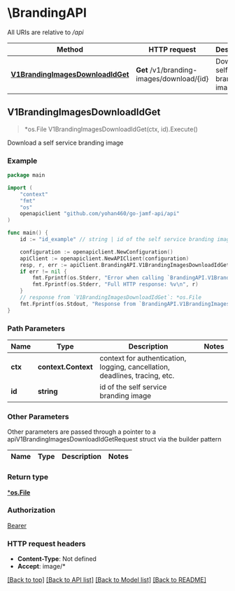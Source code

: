 # \BrandingAPI

All URIs are relative to */api*

Method | HTTP request | Description
------------- | ------------- | -------------
[**V1BrandingImagesDownloadIdGet**](BrandingAPI.md#V1BrandingImagesDownloadIdGet) | **Get** /v1/branding-images/download/{id} | Download a self service branding image 



## V1BrandingImagesDownloadIdGet

> *os.File V1BrandingImagesDownloadIdGet(ctx, id).Execute()

Download a self service branding image 



### Example

```go
package main

import (
	"context"
	"fmt"
	"os"
	openapiclient "github.com/yohan460/go-jamf-api/api"
)

func main() {
	id := "id_example" // string | id of the self service branding image

	configuration := openapiclient.NewConfiguration()
	apiClient := openapiclient.NewAPIClient(configuration)
	resp, r, err := apiClient.BrandingAPI.V1BrandingImagesDownloadIdGet(context.Background(), id).Execute()
	if err != nil {
		fmt.Fprintf(os.Stderr, "Error when calling `BrandingAPI.V1BrandingImagesDownloadIdGet``: %v\n", err)
		fmt.Fprintf(os.Stderr, "Full HTTP response: %v\n", r)
	}
	// response from `V1BrandingImagesDownloadIdGet`: *os.File
	fmt.Fprintf(os.Stdout, "Response from `BrandingAPI.V1BrandingImagesDownloadIdGet`: %v\n", resp)
}
```

### Path Parameters


Name | Type | Description  | Notes
------------- | ------------- | ------------- | -------------
**ctx** | **context.Context** | context for authentication, logging, cancellation, deadlines, tracing, etc.
**id** | **string** | id of the self service branding image | 

### Other Parameters

Other parameters are passed through a pointer to a apiV1BrandingImagesDownloadIdGetRequest struct via the builder pattern


Name | Type | Description  | Notes
------------- | ------------- | ------------- | -------------


### Return type

[***os.File**](*os.File.md)

### Authorization

[Bearer](../README.md#Bearer)

### HTTP request headers

- **Content-Type**: Not defined
- **Accept**: image/*

[[Back to top]](#) [[Back to API list]](../README.md#documentation-for-api-endpoints)
[[Back to Model list]](../README.md#documentation-for-models)
[[Back to README]](../README.md)

